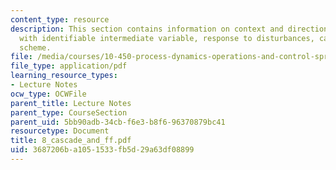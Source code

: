 ```yaml
---
content_type: resource
description: This section contains information on context and direction, a process
  with identifiable intermediate variable, response to disturbances, cascade control
  scheme.
file: /media/courses/10-450-process-dynamics-operations-and-control-spring-2006/3687206ba1051533fb5d29a63df08899_8_cascade_and_ff.pdf
file_type: application/pdf
learning_resource_types:
- Lecture Notes
ocw_type: OCWFile
parent_title: Lecture Notes
parent_type: CourseSection
parent_uid: 5bb90adb-34cb-f6e3-b8f6-96370879bc41
resourcetype: Document
title: 8_cascade_and_ff.pdf
uid: 3687206b-a105-1533-fb5d-29a63df08899
---
```

